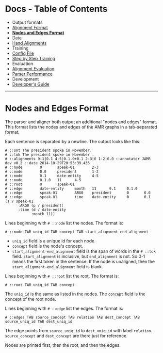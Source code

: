 Docs - Table of Contents
====

 * Output formats
  * [Alignment Format](./Alignment_Format.md)
  * [**Nodes and Edges Format**](./Nodes_and_Edges_Format.md)
 * Data
  * [Hand Alignments](./Hand_Alignments.md)
 * Training
  * [Config File](./Config_File.md)
  * [Step by Step Training](./Step_by_Step_Training.md)
 * Evaluation
  * [Alignment Evaluation](./Alignment_Evaluation.md)
  * [Parser Performance](./Parser_Performance.md)
 * Development
  * [Developer's Guide](./Developers_Guide.md)

---

Nodes and Edges Format
===

The parser and aligner both output an additional "nodes and edges" format.  This format lists the nodes and edges of the
AMR graphs in a tab-separated format.

Each sentence is separated by a newline.  The output looks like this:

```
# ::snt The president spoke in November.
# ::tok The president spoke in November .
# ::alignments 0-1|0.1 4-5|0.1.0+0.1 2-3|0 1-2|0.0 ::annotator JAMR dev v0.2 ::date 2014-10-29T20:53:39.435
# ::node        0       speak-01        2-3
# ::node        0.0     president       1-2
# ::node        0.1     date-entity     4-5
# ::node        0.1.0   11      4-5
# ::root        0       speak-01
# ::edge        date-entity     month   11      0.1     0.1.0   
# ::edge        speak-01        ARG0    president       0       0.0
# ::edge        speak-01        time    date-entity     0       0.1
(s / speak-01 
      :ARG0 (p / president) 
      :time (d / date-entity 
            :month 11))
```

Lines beginning with `# ::node` list the nodes.  The format is:

    # ::node TAB uniq_id TAB concept TAB start_alignment-end_alignment

 * `uniq_id` field is a unique id for each node.
 * `concept` field is the node's concept.
 * `start_alignment-end_alignment` field is the span of words in the `# ::tok`
field.  `start_alignment` is inclusive, but `end_alignment` is not.  So 0-1 means the first token in the sentence. If
the node is unaligned, then the `start_alignment-end_alignment` field is blank.

Lines beginning with `# ::root` list the root.  The format is:

    # ::root TAB uniq_id TAB concept

The `uniq_id` is the same as listed in the nodes.  The `concept` field is the concept of the root node.

Lines beginning with `# ::edge` list the edges.  The format is:

    # ::edges TAB source_concept TAB relation TAB dest_concept TAB source_uniq_id TAB dest_uniq_id

The edge points from `source_uniq_id` to `dest_uniq_id` with label `relation`.  `source_concept` and `dest_concept` are
there just for reference.

Nodes are printed first, then the root, and then the edges.

